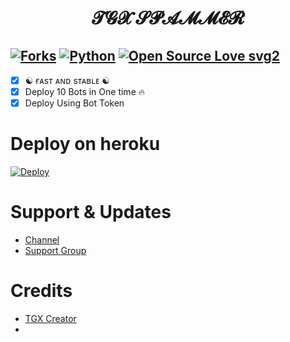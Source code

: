 <h1 align="center">
  <b>𝓣𝓖𝓧 𝓢𝓟𝓐𝓜𝓜𝓔𝓡</b>
</h1>

[![Forks](https://img.shields.io/github/forks/SUKHPAL443/TGXSPAMMER?style=flat-square&color=orange)](https://github.com/SUKHPAL443/TGXSPAMMER/fork)
[![Python](https://img.shields.io/badge/Python-v3.9.7-blue)](https://www.python.org/)
[![Open Source Love svg2](https://badges.frapsoft.com/os/v2/open-source.svg?v=103)](https://github.com/SUKHPAL443/TGXSPAMMER)   
----
 
- [x] ☯︎ ғᴀsᴛ ᴀɴᴅ sᴛᴀʙʟᴇ ☯︎
- [x] Deploy 10 Bots in One time 🔥
- [x] Deploy Using Bot Token 

# Deploy on heroku

[![Deploy](https://www.herokucdn.com/deploy/button.svg)](https://heroku.com/deploy?template=https://github.com/SUKHPAL443/TGXSPAMMER)


# Support & Updates
* [Channel](https://t.me/MAMBA_NETWORK)
* [Support Group](https://t.me/MAMBA_X_SUPPORT)

# Credits
* [TGX Creator](https://github.com/SUKHPAL443)
*
